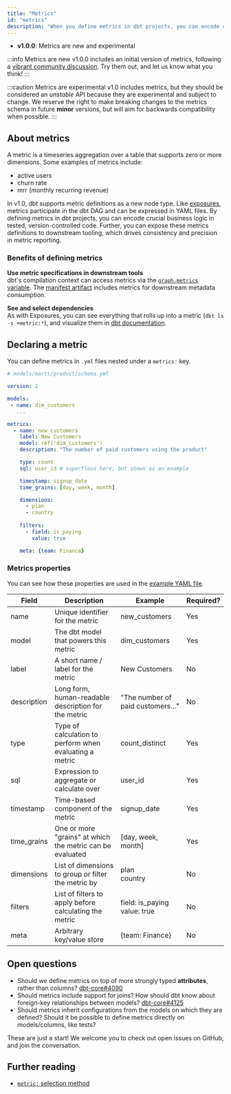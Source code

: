 ```yaml
---
title: "Metrics"
id: "metrics"
description: "When you define metrics in dbt projects, you can encode crucial business logic in tested, version-controlled code."
---
```


<Changelog>

* **v1.0.0**: Metrics are new and experimental

</Changelog>


:::info Metrics are new
v1.0.0 includes an initial version of metrics, following a [vibrant community discussion](https://github.com/dbt-labs/dbt-core/issues/4071). Try them out, and let us know what you think!
:::

:::caution Metrics are experimental
v1.0 includes metrics, but they should be considered an _unstable_ API because they are experimental and subject to change. We reserve the right to make breaking changes to the metrics schema in future **minor** versions, but will aim for backwards compatibility when possible.
:::

## About metrics 

A metric is a timeseries aggregation over a table that supports zero or more dimensions. Some examples of metrics include:
- active users
- churn rate
- mrr (monthly recurring revenue)

In v1.0, dbt supports metric definitions as a new node type. Like [exposures](exposures), metrics participate in the dbt DAG and can be expressed in YAML files. By defining metrics in dbt projects, you can encode crucial business logic in tested, version-controlled code. Further, you can expose these metrics definitions to downstream tooling, which drives consistency and precision in metric reporting.

### Benefits of defining metrics

**Use metric specifications in downstream tools**  
dbt's compilation context can access metrics via the [`graph.metrics` variable](graph). The [manifest artifact](manifest-json) includes metrics for downstream metadata consumption.

**See and select dependencies**   
As with Exposures, you can see everything that rolls up into a metric (`dbt ls -s +metric:*`), and visualize them in [dbt documentation](documentation).

<Lightbox src="/img/docs/building-a-dbt-project/dag-metrics.png" title="Metrics appear as pink nodes in the DAG (for now)"/>

## Declaring a metric

You can define metrics in `.yml` files nested under a `metrics:` key.

<File name='models/<filename>.yml'>

```yaml
# models/marts/product/schema.yml

version: 2

models:
 - name: dim_customers
   ...

metrics:
  - name: new_customers
    label: New Customers
    model: ref('dim_customers')
    description: "The number of paid customers using the product"

    type: count
    sql: user_id # superflous here, but shown as an example

    timestamp: signup_date
    time_grains: [day, week, month]

    dimensions:
      - plan
      - country
    
    filters:
      - field: is_paying
        value: true

    meta: {team: Finance}
```

</File>

### Metrics properties

You can see how these properties are used in the [example YAML file](#declaring-a-metric).

| Field       | Description                                               | Example                           | Required? |
|-------------|-----------------------------------------------------------|-----------------------------------|-----------|
| name        | Unique identifier for the metric                          | new_customers                     | Yes       |
| model       | The dbt model that powers this metric                     | dim_customers                     | Yes       |
| label       | A short name / label for the metric                       | New Customers                     | No        |
| description | Long form, human-readable description for the metric      | "The number of paid customers..." | No        |
| type        | Type of calculation to perform when evaluating a metric   | count_distinct                    | Yes       |
| sql         | Expression to aggregate or calculate over                 | user_id                           | Yes       |
| timestamp   | Time-based component of the metric                        | signup_date                       | Yes       |
| time_grains | One or more "grains" at which the metric can be evaluated | [day, week, month]                | Yes       |
| dimensions  | List of dimensions to group or filter the metric by       | plan <br/> country                | No        |
| filters     | List of filters to apply before calculating the metric    | field: is_paying<br/>value: true  | No        |
| meta        | Arbitrary key/value store                                 | {team: Finance}                   | No        |

## Open questions

- Should we define metrics on top of more strongly typed **attributes**, rather than columns? [dbt-core#4090](https://github.com/dbt-labs/dbt-core/issues/4090)
- Should metrics include support for joins? How should dbt know about foreign-key relationships between models? [dbt-core#4125](https://github.com/dbt-labs/dbt-core/issues/4125)
- Should metrics inherit configurations from the models on which they are defined? Should it be possible to define metrics directly on models/columns, like tests?

These are just a start! We welcome you to check out open issues on GitHub, and join the conversation.

## Further reading

* [`metric:` selection method](node-selection/methods#the-metric-method)
